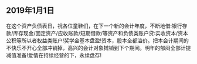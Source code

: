 ## 2019年1月1日

在这个资产负债表日，祝各位童鞋们，在下一个新的会计年度，不断地借:银行存款/库存现金/固定资产/应收账款/短期借款/等资产和负债类账户贷:实收资本/资本公积等所以者权益类账户!奖学金基本盘盈!资本，股本全都溢价。把本会计期间的不快乐不开心全部冲销掉，高兴的会计对象摊销到下个期间。明年的郁闷全部计提减值准备!爱情在持续经营的下，永续盘存!